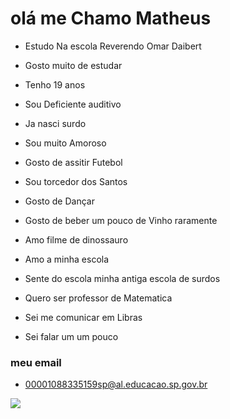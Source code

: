 # olá me Chamo Matheus

- Estudo Na escola Reverendo Omar Daibert

- Gosto muito de estudar

- Tenho 19 anos

- Sou Deficiente auditivo

- Ja nasci surdo

- Sou muito Amoroso

- Gosto de assitir Futebol

- Sou torcedor dos Santos

- Gosto de Dançar

- Gosto de beber um pouco de Vinho raramente

- Amo filme de dinossauro

- Amo a minha escola

- Sente do escola minha antiga escola de surdos

- Quero ser professor de Matematica

- Sei me comunicar em Libras

- Sei falar um um pouco

### meu email 

- 00001088335159sp@al.educacao.sp.gov.br

![](https://media.tenor.com/lY1vjI6JXlQAAAAj/yeah-blue.gif)

